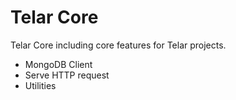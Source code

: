 # Telar Core

Telar Core including core features for Telar projects.
- MongoDB Client
- Serve HTTP request
- Utilities

